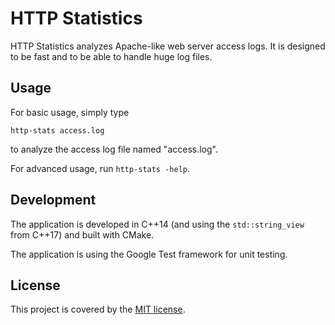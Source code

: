 HTTP Statistics
================
HTTP Statistics analyzes Apache-like web server access logs.
It is designed to be fast and to be able to handle huge log files.

Usage
-----
For basic usage, simply type
```
http-stats access.log
```
to analyze the access log file named "access.log".

For advanced usage, run `http-stats -help`.

Development
-----------
The application is developed in C++14 (and using the `std::string_view` from C++17) and built with CMake.

The application is using the Google Test framework for unit testing.

License
-------
This project is covered by the [MIT license](LICENSE).